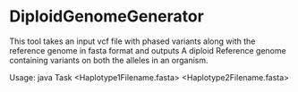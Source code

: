 # DiploidGenomeGenerator
This tool takes an input vcf file with phased variants along with the reference genome in fasta format and outputs A diploid Reference genome containing variants on both the alleles in an organism. 

Usage: java Task <referencefilename> <vcfFilename>  <Haplotype1Filename.fasta> <Haplotype2Filename.fasta>
